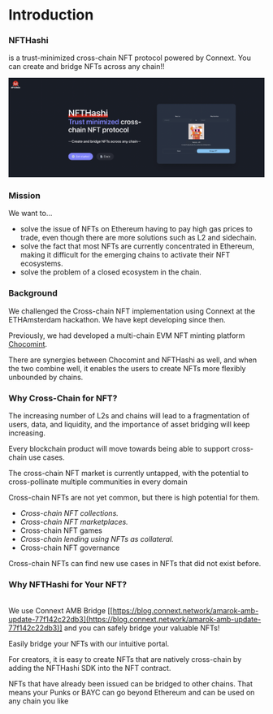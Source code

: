 # Introduction

### NFTHashi

is a trust-minimized cross-chain NFT protocol powered by Connext. You can create and bridge NFTs across any chain!!

![NFTHashi](<.gitbook/assets/Screen Shot 2022-07-25 at 17.49.20.png>)

### Mission

We want to...

* solve the issue of NFTs on Ethereum having to pay high gas prices to trade, even though there are more solutions such as L2 and sidechain.
* solve the fact that most NFTs are currently concentrated in Ethereum, making it difficult for the emerging chains to activate their NFT ecosystems.
* solve the problem of a closed ecosystem in the chain.

### Background

We challenged the Cross-chain NFT implementation using Connext at the ETHAmsterdam hackathon. We have kept developing since then.&#x20;

Previously, we had developed a multi-chain EVM NFT minting platform [Chocomint](https://factory.chocomint.app/).&#x20;

There are synergies between Chocomint and NFTHashi as well, and when the two combine well, it enables the users to create NFTs more flexibly unbounded by chains.

### Why Cross-Chain for NFT?

The increasing number of L2s and chains will lead to a fragmentation of users, data, and liquidity, and the importance of asset bridging will keep increasing.

Every blockchain product will move towards being able to support cross-chain use cases.

The cross-chain NFT market is currently untapped, with the potential to cross-pollinate multiple communities in every domain

Cross-chain NFTs are not yet common, but there is high potential for them.

* _Cross-chain NFT collections._
* _Cross-chain NFT marketplaces._
* Cross-chain NFT games
* _Cross-chain lending using NFTs as collateral._
* Cross-chain NFT governance

Cross-chain NFTs can find new use cases in NFTs that did not exist before.

### Why NFTHashi for Your NFT?

\
We use Connext AMB Bridge \[[https://blog.connext.network/amarok-amb-update-77f142c22db3](https://blog.connext.network/amarok-amb-update-77f142c22db3)] and you can safely bridge your valuable NFTs!

Easily bridge your NFTs with our intuitive portal.

For creators, it is easy to create NFTs that are natively cross-chain by adding the NFTHashi SDK into the NFT contract.

NFTs that have already been issued can be bridged to other chains. That means your Punks or BAYC can go beyond Ethereum and can be used on any chain you like
